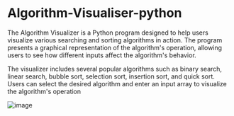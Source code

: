 # Algorithm-Visualiser-python

The Algorithm Visualizer is a Python program designed to help users visualize various searching and sorting algorithms in action. The program presents a graphical representation of the algorithm's operation, allowing users to see how different inputs affect the algorithm's behavior.

The visualizer includes several popular algorithms such as binary search, linear search, bubble sort, selection sort, insertion sort, and quick sort. Users can select the desired algorithm and enter an input array to visualize the algorithm's operation 

![image](https://user-images.githubusercontent.com/95400068/224226548-32406e0d-f321-40a1-afe0-55400b9bad86.png)
